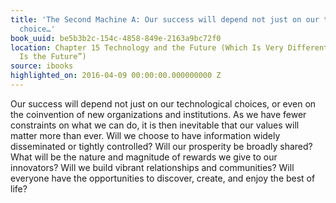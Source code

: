 ```yaml
---
title: 'The Second Machine A: Our success will depend not just on our technological
  choice…'
book_uuid: be5b3b2c-154c-4858-849e-2163a9bc72f0
location: Chapter 15 Technology and the Future (Which Is Very Different from “Technology
  Is the Future”)
source: ibooks
highlighted_on: 2016-04-09 00:00:00.000000000 Z
---
```


Our success will depend not just on our technological choices, or even on the coinvention of new organizations and institutions. As we have fewer constraints on what we can do, it is then inevitable that our values will matter more than ever. Will we choose to have information widely disseminated or tightly controlled? Will our prosperity be broadly shared? What will be the nature and magnitude of rewards we give to our innovators? Will we build vibrant relationships and communities? Will everyone have the opportunities to discover, create, and enjoy the best of life?